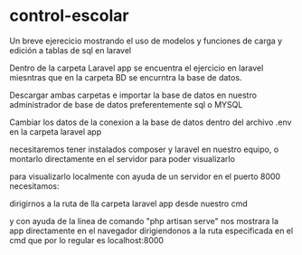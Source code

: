 # control-escolar
Un breve ejerecicio mostrando el uso de modelos y funciones de carga y edición a tablas de sql en laravel


Dentro de la carpeta Laravel app se encuentra el ejercicio en laravel miesntras que en la carpeta BD se encurntra la base de datos.


Descargar ambas carpetas e importar la base de datos en nuestro administrador de base de datos preferentemente sql o MYSQL

Cambiar los datos de la conexion a la base de datos dentro del archivo .env en la carpeta laravel app

necesitaremos tener instalados composer y laravel en nuestro equipo, o montarlo directamente en el servidor para poder visualizarlo

para visualizarlo localmente con ayuda de un servidor en el puerto 8000 necesitamos:

dirigirnos a la ruta de lla carpeta laravel app desde nuestro cmd

y con ayuda de la linea de comando "php artisan serve" nos mostrara la app directamente en el navegador dirigiendonos a la ruta especificada en el cmd que por lo regular es localhost:8000

